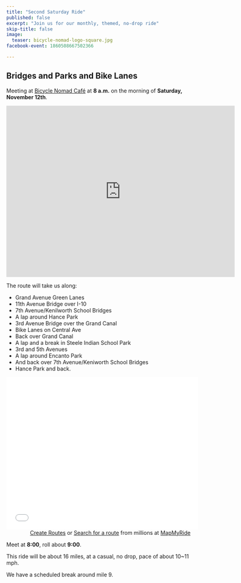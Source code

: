 ```yaml
---
title: "Second Saturday Ride"
published: false
excerpt: "Join us for our monthly, themed, no-drop ride"
skip-title: false
image:
  teaser: bicycle-nomad-logo-square.jpg
facebook-event: 1860508667502366

---
```


## Bridges and Parks and Bike Lanes

Meeting at [Bicycle Nomad Café](http://www.thevelo.com/cafe.html) at **8 a.m.** on the morning of **Saturday, November 12th**.

<iframe
src="https://www.google.com/maps/embed?pb=!1m14!1m8!1m3!1d13313.067594679045!2d-112.0507928194214!3d33.46840135198628!3m2!1i1024!2i768!4f13.1!3m3!1m2!1s0x0%3A0xef1025b0ed553692!2sBicycle+Nomad+Caf%C3%A9!5e0!3m2!1sen!2sus!4v1478219805067"
width="600" height="450" frameborder="0" style="border:0"
allowfullscreen></iframe>

The route will take us along:

* Grand Avenue Green Lanes
* 11th Avenue Bridge over I-10
* 7th Avenue/Kenilworth School Bridges
* A lap around Hance Park
* 3rd Avenue Bridge over the Grand Canal
* Bike Lanes on Central Ave
* Back over Grand Canal
* A lap and a break in Steele Indian School Park
* 3rd and 5th Avenues
* A lap around Encanto Park
* And back over 7th Avenue/Keniworth School Bridges
* Hance Park and back.

<iframe id="mapmyfitness_route" src="//snippets.mapmycdn.com/routes/view/embedded/1335984412?width=600&height=400&&line_color=E60f0bdb&rgbhex=DB0B0E&distance_markers=0&unit_type=imperial&map_mode=ROADMAP&last_updated=2016-10-28T11:33:11-07:00" height="400px" width="100%" frameborder="0"></iframe><div style="text-align: right; padding-right: 20px;">
                    <a target="_blank" rel="noopener noreferrer" href="http://www.mapmyride.com/routes/create/">Create Routes</a>
                    or <a href="http://www.mapmyride.com/routes/">Search for a route</a>
                    from millions at <a href="http://www.mapmyride.com">MapMyRide</a>
                </div>

Meet at **8:00**, roll about **9:00**.

This ride will be about 16 miles, at a casual, no drop, pace of about 10~11 mph.

We have a scheduled break around mile 9.
